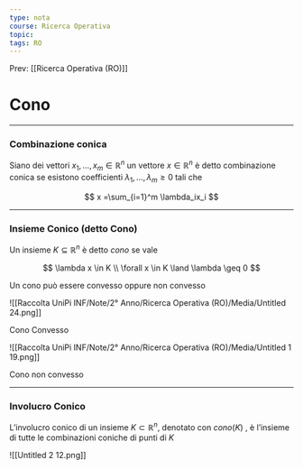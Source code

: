 ```yaml
---
type: nota
course: Ricerca Operativa
topic: 
tags: RO
---
```


Prev: [[Ricerca Operativa (RO)]]

# Cono
---

### Combinazione conica

Siano dei vettori $x_1,\dots,x_m \in \mathbb{R}^n$ un vettore $x \in \mathbb{R}^n$ è detto combinazione conica se esistono coefficienti $\lambda_1,\dots,\lambda_m \geq 0$ tali che

$$
x =\sum_{i=1}^m \lambda_ix_i
$$

---

### Insieme Conico (detto Cono)

Un insieme $K \subseteq \mathbb{R}^n$ è detto *cono* se vale

$$
\lambda x \in K \\
\forall x \in K \land \lambda \geq 0
$$

Un cono può essere convesso oppure non convesso

![[Raccolta UniPi INF/Note/2° Anno/Ricerca Operativa (RO)/Media/Untitled 24.png]]

Cono Convesso

![[Raccolta UniPi INF/Note/2° Anno/Ricerca Operativa (RO)/Media/Untitled 1 19.png]]

Cono non convesso

---

### Involucro Conico

L’involucro conico di un insieme $K \subset \mathbb{R}^n$, denotato con $cono(K)$ , è l’insieme di
tutte le combinazioni coniche di punti di $K$

![[Untitled 2 12.png]]
